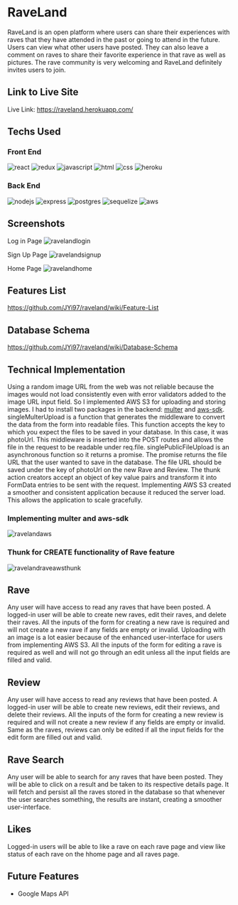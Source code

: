 # RaveLand

RaveLand is an open platform where users can share their experiences with raves that they have attended in the past or going to attend in the future. Users can view what other users have posted. They can also leave a comment on raves to share their favorite experience in that rave as well as pictures. The rave community is very welcoming and RaveLand definitely invites users to join.

## Link to Live Site
Live Link: https://raveland.herokuapp.com/

## Techs Used
### Front End
![react](https://user-images.githubusercontent.com/90019010/179418431-3768ece7-d988-43f1-a22b-4707848ac9d2.svg)
![redux](https://user-images.githubusercontent.com/90019010/179418433-e3ae4f1d-a1dc-4772-84b7-56db8132d01e.svg)
![javascript](https://user-images.githubusercontent.com/90019010/179418437-d00f3585-d6a9-4531-af2f-e5cb321e2780.svg)
![html](https://user-images.githubusercontent.com/90019010/179418445-20d38d75-eae7-4bbf-bed0-5c26ec4aa977.svg)
![css](https://user-images.githubusercontent.com/90019010/179418447-fd17f92e-83e6-4e60-b4d6-602b8300bdc9.svg)
![heroku](https://user-images.githubusercontent.com/90019010/179418448-91d1d47f-1184-440a-bcd0-03f36192f775.svg)

### Back End
![nodejs](https://img.shields.io/badge/Node.js-43853D?style=for-the-badge&logo=node.js&logoColor=white)
![express](https://img.shields.io/badge/Express.js-404D59?style=for-the-badge)
![postgres](https://user-images.githubusercontent.com/90019010/179418482-fca795c5-b035-43e6-91cb-c136d0c9f6fb.svg)
![sequelize](https://img.shields.io/badge/Sequelize-52B0E7?style=for-the-badge&logo=Sequelize&logoColor=white)
![aws](https://img.shields.io/badge/AWS-%23FF9900.svg?style=for-the-badge&logo=amazon-aws&logoColor=white)

## Screenshots

Log in Page
![ravelandlogin](https://user-images.githubusercontent.com/96046451/183990145-215f863b-4e8f-4413-a1e2-ac24d340c2ad.PNG)

Sign Up Page
![ravelandsignup](https://user-images.githubusercontent.com/96046451/183990130-22fe4ad0-3b00-4487-9645-fb23a0c6b6c2.PNG)

Home Page
![ravelandhome](https://user-images.githubusercontent.com/96046451/183990084-f97d1f84-cc41-4733-a408-109e74a05434.PNG)

## Features List
https://github.com/JYi97/raveland/wiki/Feature-List

## Database Schema
https://github.com/JYi97/raveland/wiki/Database-Schema

## Technical Implementation
Using a random image URL from the web was not reliable because the images would not load consistently even with error validators added to the image URL input field. So I implemented AWS S3 for uploading and storing images. I had to install two packages in the backend: [multer](https://www.npmjs.com/package/multer) and [aws-sdk](https://www.npmjs.com/package/aws-sdk). singleMulterUpload is a function that generates the middleware to convert the data from the form into readable files. This function accepts the key to which you expect the files to be saved in your database. In this case, it was photoUrl. This middleware is inserted into the POST routes and allows the file in the request to be readable under req.file. singlePublicFileUpload is an asynchronous function so it returns a promise. The promise returns the file URL that the user wanted to save in the database. The file URL should be saved under the key of photoUrl on the new Rave and Review. The thunk action creators accept an object of key value pairs and transform it into FormData entries to be sent with the request. Implementing AWS S3 created a smoother and consistent application because it reduced the server load. This allows the application to scale gracefully.

### Implementing multer and aws-sdk
![ravelandaws](https://user-images.githubusercontent.com/96046451/184004465-e830dbb6-f51a-438c-a3a9-d4190b539cc9.PNG)

### Thunk for CREATE functionality of Rave feature
![ravelandraveawsthunk](https://user-images.githubusercontent.com/96046451/184005483-0f0dbc6c-230c-4f71-b3c8-d31b3e765c1a.PNG)

## Rave
Any user will have access to read any raves that have been posted. A logged-in user will be able to create new raves, edit their raves, and delete their raves. All the inputs of the form for creating a new rave is required and will not create a new rave if any fields are empty or invalid. Uploading with an image is a lot easier because of the  enhanced user-interface for users from implementing AWS S3. All the inputs of the form for editing a rave is required as well and will not go through an edit unless all the input fields are filled and valid.

## Review
Any user will have access to read any reviews that have been posted. A logged-in user will be able to create new reviews, edit their reviews, and delete their reviews. All the inputs of the form for creating a new review is required and will not create a new review if any fields are empty or invalid. Same as the raves, reviews can only be edited if all the input fields for the edit form are filled out and valid. 

## Rave Search
Any user will be able to search for any raves that have been posted. They will be able to click on a result and be taken to its respective details page. It will fetch and persist all the raves stored in the database so that whenever the user searches something, the results are instant, creating a smoother user-interface.

## Likes
Logged-in users will be able to like a rave on each rave page and view like status of each rave on the hhome page and all raves page.

## Future Features
* Google Maps API 


